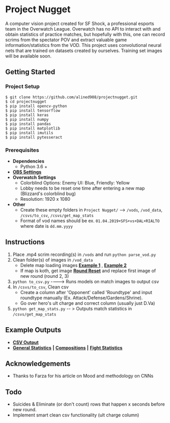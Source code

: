# Project Nugget
A computer vision project created for SF Shock, a professional esports team in the Overwatch League.  Overwatch has no API to interact with and obtain statistics of practice matches, but hopefully with this, one can record scrims from the spectator POV and extract valuable game information/statistics from the VOD. This project uses convolutional neural nets that are trained on datasets created by ourselves. Training set images will be available soon.
## Getting Started
### Project Setup
```
$ git clone https://github.com/alined908/projectnugget.git
$ cd projectnugget
$ pip install opencv-python
$ pip install tensorflow
$ pip install keras
$ pip install numpy
$ pip install pandas
$ pip install matplotlib
$ pip install imutils
$ pip install pytesseract
```
### Prerequisites
* **Dependencies**
  * Python 3.6 +
* [**OBS Settings**](misc/obssettings.PNG)
* **Overwatch Settings**
  * Colorblind Options: Enemy UI: Blue, Friendly: Yellow
  * Lobby needs to be reset one time after entering a new map (Blizzard's colorblind bug)
  * Resolution: 1920 x 1080
* **Other**
  * Create these empty folders in `Project Nugget/` --> `/vods`, `/vod_data`, `/csvs/to_csv`, `/csvs/get_map_stats`
  * Format of vod names should be ex. `01.04.2019+SFS+vs+DAL+RIALTO`  where date is `dd.mm.yyyy`

## Instructions
1. Place .mp4 scrim recording(s) in `/vods` and run `python parse_vod.py`
1. Clean folder(s) of images in `/vod_data`
    * Delete map loading images [**Example 1**](misc/maploading.jpg) , [**Example 2**](misc/maploading2.jpg)
    * If map is koth, get image [**Round Reset**](misc/roundreset.jpg) and replace first image of new round (round 2, 3)
1. `python to_csv.py` ----> Runs models on match images to output csv
1. In `/csvs/to_csv`, Clean csv
    * Create a column after 'Opponent' called 'Roundtype' and input roundtype manually (Ex. Attack/Defense/Gardens/Shrine).
    * Go over hero's ult charge and correct column (usually just D.Va)
1. `python get_map_stats.py` -- > Outputs match statistics in `/csvs/get_map_stats`

## Example Outputs
* [**CSV Output**](csvs/to_csv/01.04.2019%2BSF%2Bvs%2BDAL%2BRIALTO.csv)
* [**General Statistics**](csvs/get_map_stats/01.04.2019%2BSF%2Bvs%2BDAL%2BBUSAN%2BGeneral.csv) **|** [**Compositions**](csvs/get_map_stats/01.04.2019%2BSF%2Bvs%2BDAL%2BBUSAN%2BComps.csv) **|** [**Fight Statistics**](csvs/get_map_stats/01.04.2019%2BSF%2Bvs%2BDAL%2BRIALTO%2BFights.csv)

## Acknowledgements
* Thanks to Farza for his article on Mood and methodology on CNNs
## Todo
* Suicides & Eliminate (or don't count) rows that happen x seconds before new round.
* Implement smart clean csv functionality (ult charge column)

